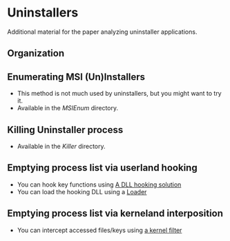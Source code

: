 # Uninstallers

Additional material for the paper analyzing uninstaller applications.

## Organization

## Enumerating MSI (Un)Installers
  * This method is not much used by uninstallers, but you might want to try it.
  * Available in the *MSIEnum* directory.

## Killing Uninstaller process
  * Available in the *Killer* directory.

## Emptying process list via userland hooking
  * You can hook key functions using [A DLL hooking solution](https://github.com/marcusbotacin/In.Memory/tree/master/Interception/Windows)
  * You can load the hooking DLL using a [Loader](https://github.com/marcusbotacin/MalwareFuzz/tree/main/Windows/Loader)

## Emptying process list via kerneland interposition
  * You can intercept accessed files/keys using [a kernel filter](https://github.com/marcusbotacin/Malware.Multicore/blob/master/Test.Thread.Capture/Test.Thread.Capture/Test.Thread.Capture.c)
